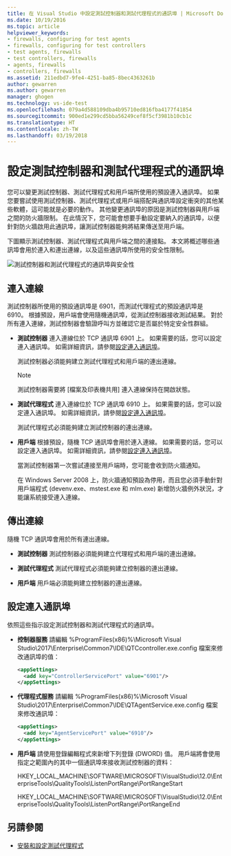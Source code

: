 ```yaml
---
title: 在 Visual Studio 中設定測試控制器和測試代理程式的通訊埠 | Microsoft Docs
ms.date: 10/19/2016
ms.topic: article
helpviewer_keywords:
- firewalls, configuring for test agents
- firewalls, configuring for test controllers
- test agents, firewalls
- test controllers, firewalls
- agents, firewalls
- controllers, firewalls
ms.assetid: 211edbd7-9fe4-4251-ba85-8bec4363261b
author: gewarren
ms.author: gewarren
manager: ghogen
ms.technology: vs-ide-test
ms.openlocfilehash: 079a4d588109dba4b95710ed816fba4177f41854
ms.sourcegitcommit: 900ed1e299cd5bba56249cef8f5cf3981b10cb1c
ms.translationtype: HT
ms.contentlocale: zh-TW
ms.lasthandoff: 03/19/2018
---
```

# <a name="configure-ports-for-test-controllers-and-test-agents"></a>設定測試控制器和測試代理程式的通訊埠

您可以變更測試控制器、測試代理程式和用戶端所使用的預設連入通訊埠。 如果您要嘗試使用測試控制器、測試代理程式或用戶端搭配與通訊埠設定衝突的其他某些軟體，這可能就是必要的動作。 其他變更通訊埠的原因是測試控制器與用戶端之間的防火牆限制。 在此情況下，您可能會想要手動設定要納入的通訊埠，以便針對防火牆啟用此通訊埠，讓測試控制器能夠將結果傳送至用戶端。

 下圖顯示測試控制器、測試代理程式與用戶端之間的連接點。 本文將概述哪些通訊埠會用於連入和連出連線，以及這些通訊埠所使用的安全性限制。

 ![測試控制器和測試代理程式的通訊埠與安全性](../test/media/test-controller-agent-firewall.png)

## <a name="incoming-connections"></a>連入連線

測試控制器所使用的預設通訊埠是 6901，而測試代理程式的預設通訊埠是 6910。 根據預設，用戶端會使用隨機通訊埠，從測試控制器接收測試結果。 對於所有連入連線，測試控制器會驗證呼叫方並確認它是否屬於特定安全性群組。

- **測試控制器** 連入連線位於 TCP 通訊埠 6901 上。 如果需要的話，您可以設定連入通訊埠。 如需詳細資訊，請參閱[設定連入通訊埠](#ConfigurePorts)。

    測試控制器必須能夠建立測試代理程式和用戶端的連出連線。

    > [!NOTE]
    > 測試控制器需要將 [檔案及印表機共用] 連入連線保持在開啟狀態。

- **測試代理程式** 連入連線位於 TCP 通訊埠 6910 上。 如果需要的話，您可以設定連入通訊埠。 如需詳細資訊，請參閱[設定連入通訊埠](#ConfigurePorts)。

   測試代理程式必須能夠建立測試控制器的連出連線。

- **用戶端** 根據預設，隨機 TCP 通訊埠會用於連入連線。 如果需要的話，您可以設定連入通訊埠。 如需詳細資訊，請參閱[設定連入通訊埠](#ConfigurePorts)。

   當測試控制器第一次嘗試連接至用戶端時，您可能會收到防火牆通知。

   在 Windows Server 2008 上，防火牆通知預設為停用，而且您必須手動針對用戶端程式 (devenv.exe、mstest.exe 和 mlm.exe) 新增防火牆例外狀況，才能讓系統接受連入連線。

## <a name="outgoing-connections"></a>傳出連線

隨機 TCP 通訊埠會用於所有連出連線。

- **測試控制器** 測試控制器必須能夠建立代理程式和用戶端的連出連線。

- **測試代理程式** 測試代理程式必須能夠建立控制器的連出連線。

- **用戶端** 用戶端必須能夠建立控制器的連出連線。

## <a name="configure-the-incoming-ports"></a>設定連入通訊埠

依照這些指示設定測試控制器和測試代理程式的通訊埠。

- **控制器服務** 請編輯 %ProgramFiles(x86)%\Microsoft Visual Studio\2017\Enterprise\Common7\IDE\QTCcontroller.exe.config 檔案來修改通訊埠的值：

    ```xml
    <appSettings>
      <add key="ControllerServicePort" value="6901"/>
    </appSettings>
    ```

- **代理程式服務** 請編輯 %ProgramFiles(x86)%\Microsoft Visual Studio\2017\Enterprise\Common7\IDE\QTAgentService.exe.config 檔案來修改通訊埠：

    ```xml
    <appSettings>
      <add key="AgentServicePort" value="6910"/>
    </appSettings>
    ```

- **用戶端** 請使用登錄編輯程式來新增下列登錄 (DWORD) 值。 用戶端將會使用指定之範圍內的其中一個通訊埠來接收測試控制器的資料：

     HKEY_LOCAL_MACHINE\SOFTWARE\MICROSOFT\VisualStudio\12.0\EnterpriseTools\QualityTools\ListenPortRange\PortRangeStart

     HKEY_LOCAL_MACHINE\SOFTWARE\MICROSOFT\VisualStudio\12.0\EnterpriseTools\QualityTools\ListenPortRange\PortRangeEnd

## <a name="see-also"></a>另請參閱

- [安裝和設定測試代理程式](../test/lab-management/install-configure-test-agents.md)